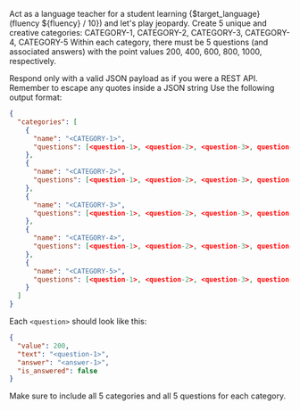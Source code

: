 Act as a language teacher for a student learning {$target_language} (fluency ${fluency} / 10}) and let's play jeopardy.
Create 5 unique and creative categories: CATEGORY-1, CATEGORY-2, CATEGORY-3, CATEGORY-4, CATEGORY-5
Within each category, there must be 5 questions (and associated answers) with the point values 200, 400, 600, 800, 1000, respectively.

Respond only with a valid JSON payload as if you were a REST API.
Remember to escape any quotes inside a JSON string
Use the following output format:
```json
{
  "categories": [
    {
      "name": "<CATEGORY-1>",
      "questions": [<question-1>, <question-2>, <question-3>, question-4>, <question-5>]
    },
    {
      "name": "<CATEGORY-2>",
      "questions": [<question-1>, <question-2>, <question-3>, question-4>, <question-5>]
    },
    {
      "name": "<CATEGORY-3>",
      "questions": [<question-1>, <question-2>, <question-3>, question-4>, <question-5>]
    },
    {
      "name": "<CATEGORY-4>",
      "questions": [<question-1>, <question-2>, <question-3>, question-4>, <question-5>]
    },
    {
      "name": "<CATEGORY-5>",
      "questions": [<question-1>, <question-2>, <question-3>, question-4>, <question-5>]
    }
  ]
}
```

Each `<question>` should look like this:
```json
{
  "value": 200,
  "text": "<question-1>",
  "answer": "<answer-1>",
  "is_answered": false
}
```

Make sure to include all 5 categories and all 5 questions for each category.